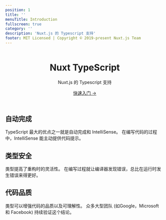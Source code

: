 ```yaml
---
position: 1
title: ''
menuTitle: Introduction
fullscreen: true
category: ''
description: 'Nuxt.js 的 Typescript 支持'
footer: MIT Licensed | Copyright © 2019-present Nuxt.js Team
---
```


<header class="flex flex-col items-center">

<img src="/icon.png" alt="">

# Nuxt TypeScript

<p class="text-xl">
  Nuxt.js 的 Typescript 支持
</p>
<a href="/zh-Hans/guide//introduction" class="rounded bg-primary-100 dark:bg-primary-900 text-primary-500 text-lg font-medium px-3 py-1 inline-block">
  快速入门 →
</a>
</p>

</header>

<div class="flex md:flex-row gap-4 flex-col">
<div class="w-full">

## 自动完成
TypeScript 最大的优点之一就是自动完成和 IntelliSense。 在编写代码的过程中，IntelliSense 能主动提供代码提示。

</div>
<div class="w-full">

## 类型安全
类型提高了重构时的灵活性。 在编写过程就让编译器发现错误，总比在运行时发生错误来得更好。

</div>
<div class="w-full">

## 代码品质
类型可以增强代码的品质以及可理解性。 众多大型团队 (如Google，Microsoft 和 Facebook) 持续验证这个结论。

</div>
</div>

